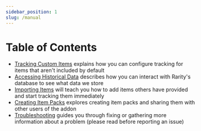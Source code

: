 ```yaml
---
sidebar_position: 1
slug: /manual
---
```


# Table of Contents

* [Tracking Custom Items](tracking-custom-items) explains how you can configure tracking for items that aren't included by default
* [Accessing Historical Data](accessing-historical-data) describes how you can interact with Rarity's database to see what data we store
* [Importing Items](importing-items) will teach you how to add items others have provided and start tracking them immediately
* [Creating Item Packs](creating-item-packs) explores creating item packs and sharing them with other users of the addon
* [Troubleshooting](troubleshooting) guides you through fixing or gathering more information about a problem (please read before reporting an issue)